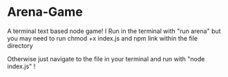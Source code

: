 # Arena-Game
A terminal text based node game! 
I Run in the terminal with "run arena" but you may need to run chmod +x index.js and npm link within the file directory

Otherwise just navigate to the file in your terminal and run with "node index.js" !
